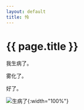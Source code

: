 ```yaml
---
layout: default
title: 怜	
---
```


# {{ page.title }}
我生病了。

雾化了。


好了。

![生病了](/assets/img/9-10怜.jpg){:width="100%"}
